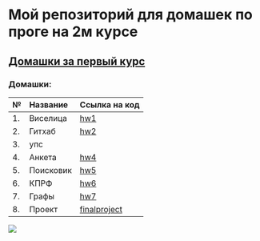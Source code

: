 
# Мой репозиторий для домашек по проге на 2м курсе
## [Домашки за первый курс](https://github.com/victoriassazonova/homework_hse)
### Домашки:

№|Название|Ссылка на код
---|:---|:---
1.|Виселица|[hw1](https://github.com/victoriassazonova/proga_2018/tree/master/hw1)
2.|Гитхаб|[hw2](https://github.com/victoriassazonova/proga_2018/tree/master/hw2)
3.|упс|
4.|Анкета|[hw4](https://github.com/victoriassazonova/proga_2018/tree/master/hw4)
5.|Поисковик|[hw5](https://github.com/victoriassazonova/proga_2018/tree/master/hw5)
6.|КПРФ|[hw6](https://github.com/victoriassazonova/proga_2018/tree/master/hw6)
7.|Графы|[hw7](https://github.com/victoriassazonova/proga_2018/tree/master/hw7_graphs)
8.|Проект|[finalproject](https://github.com/victoriassazonova/proga_2018/tree/master/finalproject)

![](https://media1.tenor.com/images/6797726ed7f8c01bccae4d401070fb7d/tenor.gif?itemid=10982646)
